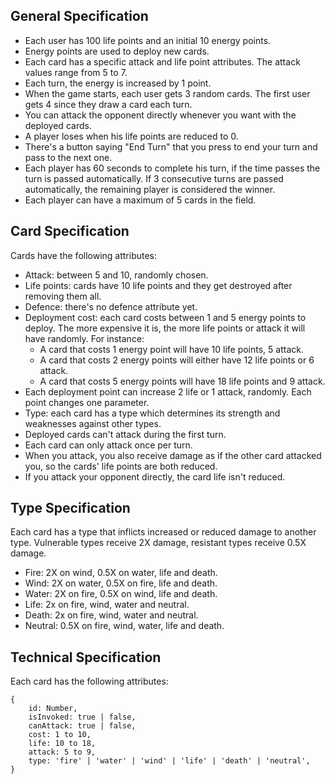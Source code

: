 ## General Specification
- Each user has 100 life points and an initial 10 energy points.
- Energy points are used to deploy new cards.
- Each card has a specific attack and life point attributes. The attack values range from 5 to 7.
- Each turn, the energy is increased by 1 point.
- When the game starts, each user gets 3 random cards. The first user gets 4 since they draw a card each turn.
- You can attack the opponent directly whenever you want with the deployed cards.
- A player loses when his life points are reduced to 0.
- There's a button saying "End Turn" that you press to end your turn and pass to the next one.
- Each player has 60 seconds to complete his turn, if the time passes the turn is passed automatically. If 3 consecutive turns are passed automatically, the remaining player is considered the winner.
- Each player can have a maximum of 5 cards in the field.

## Card Specification
Cards have the following attributes:
- Attack: between 5 and 10, randomly chosen.
- Life points: cards have 10 life points and they get destroyed after removing them all.
- Defence: there's no defence attribute yet.
- Deployment cost: each card costs between 1 and 5 energy points to deploy. The more expensive it is, the more life points or attack it will have randomly. For instance:
    - A card that costs 1 energy point will have 10 life points, 5 attack.
    - A card that costs 2 energy points will either have 12 life points or 6 attack.
    - A card that costs 5 energy points will have 18 life points and 9 attack.
- Each deployment point can increase 2 life or 1 attack, randomly. Each point changes one parameter.
- Type: each card has a type which determines its strength and weaknesses against other types.
- Deployed cards can't attack during the first turn.
- Each card can only attack once per turn.
- When you attack, you also receive damage as if the other card attacked you, so the cards' life points are both reduced.
- If you attack your opponent directly, the card life isn't reduced.

## Type Specification
Each card has a type that inflicts increased or reduced damage to another type. Vulnerable types receive 2X damage, resistant types receive 0.5X damage.
- Fire: 2X on wind, 0.5X on water, life and death.
- Wind: 2X on water, 0.5X on fire, life and death.
- Water: 2X on fire, 0.5X on wind, life and death.
- Life: 2x on fire, wind, water and neutral.
- Death: 2x on fire, wind, water and neutral.
- Neutral: 0.5X on fire, wind, water, life and death.

## Technical Specification
Each card has the following attributes:
```
{
    id: Number,
    isInvoked: true | false,
    canAttack: true | false,
    cost: 1 to 10,
    life: 10 to 18,
    attack: 5 to 9,
    type: 'fire' | 'water' | 'wind' | 'life' | 'death' | 'neutral',
}
```
